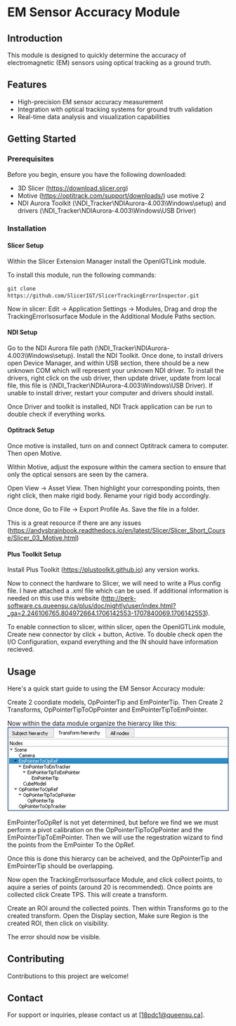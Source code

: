 
# EM Sensor Accuracy Module

## Introduction

This module is designed to quickly determine the accuracy of electromagnetic (EM) sensors using optical tracking as a ground truth.

## Features

- High-precision EM sensor accuracy measurement
- Integration with optical tracking systems for ground truth validation
- Real-time data analysis and visualization capabilities

## Getting Started

### Prerequisites

Before you begin, ensure you have the following downloaded:
- 3D Slicer (https://download.slicer.org)
- Motive (https://optitrack.com/support/downloads/) use motive 2
- NDI Aurora Toolkit (\NDI_Tracker\NDIAurora-4.003\Windows\setup) and drivers (\NDI_Tracker\NDIAurora-4.003\Windows\USB Driver)

### Installation


#### Slicer Setup
Within the Slicer Extension Manager install the OpenIGTLink module.

To install this module, run the following commands:

```
git clone https://github.com/SlicerIGT/SlicerTrackingErrorInspector.git
```

Now in slicer: Edit -> Application Settings -> Modules, Drag and drop the TrackingErrorIsosurface Module in the Additional Module Paths section.

#### NDI Setup
Go to the NDI Aurora file path (\NDI_Tracker\NDIAurora-4.003\Windows\setup). Install the NDI Toolkit. Once done, to install drivers open Device Manager, and within USB section, there should be a new unknown COM which will represent your unknown NDI driver. To install the drivers, right click on the usb driver, then update driver, update from local file, this file is (\NDI_Tracker\NDIAurora-4.003\Windows\USB Driver). If unable to install driver, restart your computer and drivers should install.

Once Driver and toolkit is installed, NDI Track application can be run to double check if everything works.

#### Optitrack Setup
Once motive is installed, turn on and connect Optitrack camera to computer. Then open Motive. 

Within Motive, adjust the exposure within the camera section to ensure that only the optical sensors are seen by the camera. 

Open View -> Asset View. Then highlight your corresponding points, then right click, then make rigid body. Rename your rigid body accordingly.

Once done, Go to File -> Export Profile As. Save the file in a folder.

This is a great resource if there are any issues (https://andysbrainbook.readthedocs.io/en/latest/Slicer/Slicer_Short_Course/Slicer_03_Motive.html)


#### Plus Toolkit Setup
Install Plus Toolkit (https://plustoolkit.github.io) any version works.

Now to connect the hardware to Slicer, we will need to write a Plus config file. I have attached a .xml file which can be used. If additional information is needed on this use this website (http://perk-software.cs.queensu.ca/plus/doc/nightly/user/index.html?_ga=2.246106765.804972664.1706142553-1707840069.1706142553).

To enable connection to slicer, within slicer, open the OpenIGTLink module, Create new connector by click + button, Active. To double check open the I/O Configuration, expand everything and the IN should have information recieved.

## Usage


Here's a quick start guide to using the EM Sensor Accuracy module:

Create 2 coordiate models, OpPointerTip and EmPointerTip. Then Create 2 Transforms, OpPointerTipToOpPointer and EmPointerTipToEmPointer.

Now within the data module organize the hierarcy like this:
![Data organization](data_hierarcy.jpg)

EmPointerToOpRef is not yet determined, but before we find we we must perform a pivot calibration on the OpPointerTipToOpPointer and the EmPointerTipToEmPointer. Then we will use the regestration wizard to find the points from the EmPointer To the OpRef.

Once this is done this hierarcy can be acheived, and the OpPointerTip and EmPointerTip should be overlapping.

Now open the TrackingErrorIsosurface Module, and click collect points, to aquire a series of points (around 20 is recommended). Once points are collected click Create TPS. This will create a transform. 

Create an ROI around the collected points. Then within Transforms go to the created transform. Open the Display section, Make sure Region is the created ROI, then click on visibility.

The error should now be visible.


## Contributing

Contributions to this project are welcome!

## Contact

For support or inquiries, please contact us at [18pdc1@queensu.ca].
